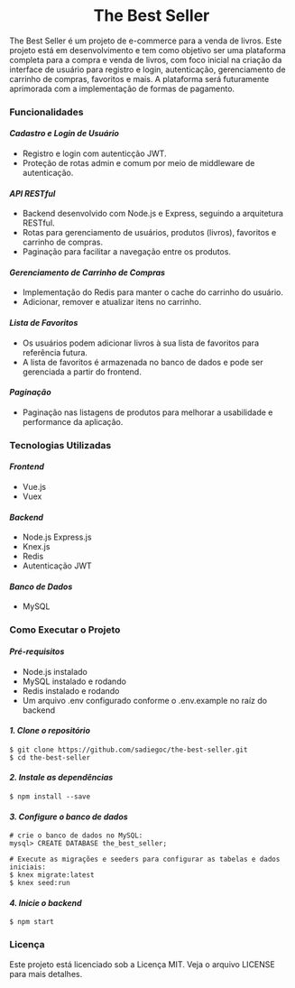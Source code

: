 <h1 align="center">The Best Seller</h1>
The Best Seller é um projeto de e-commerce para a venda de livros. Este projeto está em desenvolvimento e tem como objetivo ser uma plataforma completa para a compra e venda de livros, com foco inicial na criação da interface de usuário para registro e login, autenticação, gerenciamento de carrinho de compras, favoritos e mais. A plataforma será futuramente aprimorada com a implementação de formas de pagamento.

### **Funcionalidades**
#### *Cadastro e Login de Usuário*
+ Registro e login com autenticção JWT.
+ Proteção de rotas admin e comum por meio de middleware de autenticação.

#### *API RESTful*
+ Backend desenvolvido com Node.js e Express, seguindo a arquitetura RESTful.
+ Rotas para gerenciamento de usuários, produtos (livros), favoritos e carrinho de compras.
+ Paginação para facilitar a navegação entre os produtos.

#### *Gerenciamento de Carrinho de Compras*
+ Implementação do Redis para manter o cache do carrinho do usuário.
+ Adicionar, remover e atualizar itens no carrinho.

#### *Lista de Favoritos*
+ Os usuários podem adicionar livros à sua lista de favoritos para referência futura.
+ A lista de favoritos é armazenada no banco de dados e pode ser gerenciada a partir do frontend.

#### *Paginação*
+ Paginação nas listagens de produtos para melhorar a usabilidade e performance da aplicação.

### **Tecnologias Utilizadas**
#### *Frontend*
+ Vue.js
+ Vuex

#### *Backend*
+ Node.js Express.js
+ Knex.js
+ Redis
+ Autenticação JWT

#### *Banco de Dados*
+ MySQL

### **Como Executar o Projeto**
#### *Pré-requisitos*
+ Node.js instalado
+ MySQL instalado e rodando
+ Redis instalado e rodando
+ Um arquivo .env configurado conforme o .env.example no raíz do backend

#### *1. Clone o repositório*
```
$ git clone https://github.com/sadiegoc/the-best-seller.git
$ cd the-best-seller
```
#### *2. Instale as dependências*
```
$ npm install --save
```
#### *3. Configure o banco de dados*
```
# crie o banco de dados no MySQL:
mysql> CREATE DATABASE the_best_seller;

# Execute as migrações e seeders para configurar as tabelas e dados iniciais:
$ knex migrate:latest
$ knex seed:run
```
#### *4. Inicie o backend*
```
$ npm start
```

### **Licença**
Este projeto está licenciado sob a Licença MIT. Veja o arquivo LICENSE para mais detalhes.
